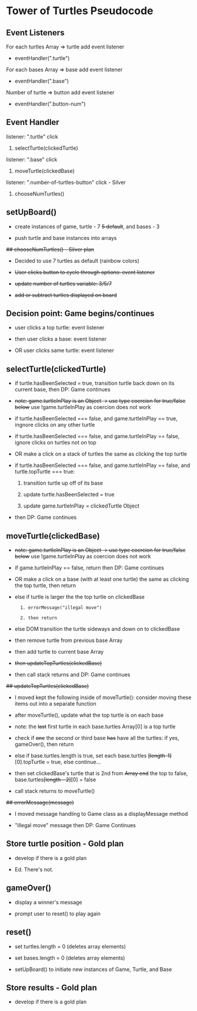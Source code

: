 # Tower of Turtles Pseudocode

## Event Listeners

For each turtles Array => turtle add event listener

- eventHandler(".turtle")

For each bases Array => base add event listener

- eventHandler(".base")

Number of turtle => button add event listener

- eventHandler(".button-num")

## Event Handler

listener: ".turtle" click

1. selectTurtle(clickedTurtle)

listener: ".base" click

1. moveTurtle(clickedBase)

listener: ".number-of-turtles-button" click - Silver

1. chooseNumTurtles()

## setUpBoard()

- create instances of game, turtle - 7 ~~5 default~~, and bases - 3

- push turtle and base instances into arrays

~~## chooseNumTurtles() - Silver plan~~

- Decided to use 7 turtles as default (rainbow colors)

- ~~User clicks button to cycle through options: event listener~~

- ~~update number of turtles variable: 3/5/7~~

- ~~add or subtract turtles displayed on board~~

## Decision point: Game begins/continues

- user clicks a top turtle: event listener

- then user clicks a base: event listener

- OR user clicks same turtle: event listener

## selectTurtle(clickedTurtle)

- if turtle.hasBeenSelected = true, transition turtle back down on its current base, then DP: Game continues

- ~~note: game.turtleInPlay is an Object -> use type coercion for true/false below~~ use !game.turtleInPlay as coercion does not work

- if turtle.hasBeenSelected === false, and game.turtleInPlay == true, ingnore clicks on any other turtle

- if turtle.hasBeenSelected === false, and game.turtleInPlay == false, ignore clicks on turtles not on top

- OR make a click on a stack of turtles the same as clicking the top turtle

- if turtle.hasBeenSelected === false, and game.turtleInPlay == false, and turtle.topTurtle === true:

  1.  transition turtle up off of its base

  2.  update turtle.hasBeenSelected = true

  3.  update game.turtleInPlay = clickedTurtle Object

- then DP: Game continues

## moveTurtle(clickedBase)

- ~~note: game.turtleInPlay is an Object -> use type coercion for true/false below~~ use !game.turtleInPlay as coercion does not work

- if game.turtleInPlay == false, return then DP: Game continues

- OR make a click on a base (with at least one turtle) the same as clicking the top turtle, then return

- else if turtle is larger the the top turtle on clickedBase

      	1. errorMessage("illegal move")

      	2. then return

- else DOM transition the turtle sideways and down on to clickedBase

- then remove turtle from previous base Array

- then add turtle to current base Array

- ~~then updateTopTurtles(clickedBase)~~

- then call stack returns and DP: Game continues

~~## updateTopTurtles(clickedBase)~~

- I moved kept the following inside of moveTurtle(): consider moving these items out into a separate function

- after moveTurtle(), update what the top turtle is on each base

- note: the ~~last~~ first turtle in each base.turtles Array[0] is a top turtle

- check if ~~one~~ the second or third base ~~has~~ have all the turtles: if yes, gameOver(), then return

- else if base.turtles.length is true, set each base.turtles ~~[length-1]~~[0].topTurtle = true, else continue...

- then set clickedBase's turtle that is 2nd from ~~Array end~~ the top to false, base.turtles~~[length - 2]~~[0] = false

- call stack returns to moveTurtle()

~~## errorMessage(message)~~

- I moved message handling to Game class as a displayMessage method

- "illegal move" message then DP: Game Continues

## Store turtle position - Gold plan

- develop if there is a gold plan

- Ed. There's not.

## gameOver()

- display a winner's message

- prompt user to reset() to play again

## reset()

- set turtles.length = 0 (deletes array elements)

- set bases.length = 0 (deletes array elements)

- setUpBoard() to initiate new instances of Game, Turtle, and Base

## Store results - Gold plan

- develop if there is a gold plan

